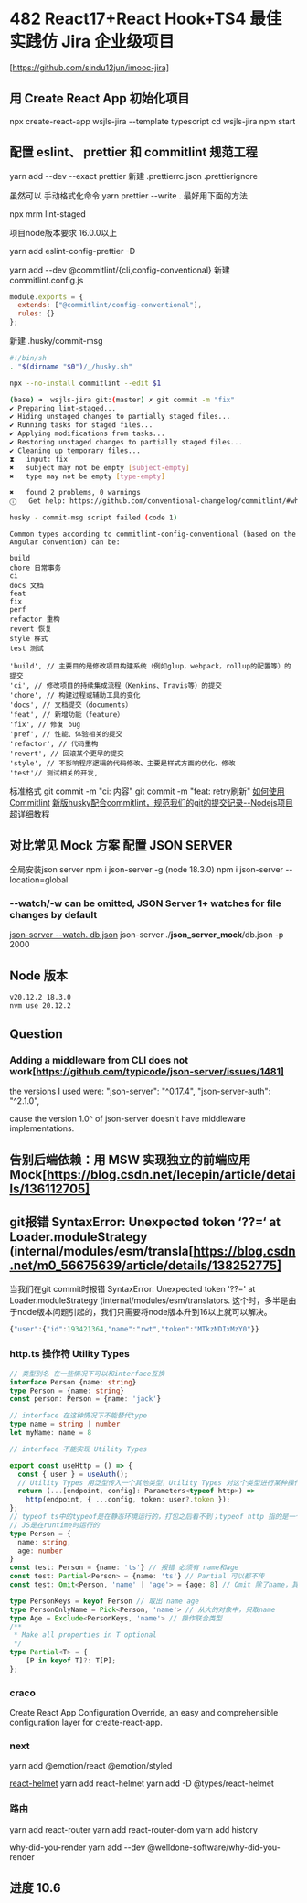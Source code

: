 # 482 React17+React Hook+TS4 最佳实践仿 Jira 企业级项目

[https://github.com/sindu12jun/imooc-jira]

## 用 Create React  App 初始化项目

npx create-react-app wsjls-jira --template typescript
cd wsjls-jira
npm start

## 配置 eslint、 prettier 和 commitlint 规范工程

[](https://prettier.io/docs/en/install.html)
yarn add --dev --exact prettier
新建 .prettierrc.json .prettierignore

虽然可以 手动格式化命令 yarn prettier --write . 最好用下面的方法

<!-- 在package添加提交之前的格式化配置 -->
<!-- npx mrm@2 lint-staged -->
npx mrm lint-staged

项目node版本要求 16.0.0以上

yarn add eslint-config-prettier -D

<!-- commitlint -->

[](https://github.com/conventional-changelog/commitlint)
[](https://commitlint.js.org/guides/getting-started.html)
yarn add --dev @commitlint/{cli,config-conventional}
新建 commitlint.config.js

```js
module.exports = {
  extends: ["@commitlint/config-conventional"],
  rules: {}
};
```

新建 .husky/commit-msg

```bash
#!/bin/sh
. "$(dirname "$0")/_/husky.sh"

npx --no-install commitlint --edit $1
```

```bash
(base) ➜  wsjls-jira git:(master) ✗ git commit -m "fix"
✔ Preparing lint-staged...
✔ Hiding unstaged changes to partially staged files...
✔ Running tasks for staged files...
✔ Applying modifications from tasks...
✔ Restoring unstaged changes to partially staged files...
✔ Cleaning up temporary files...
⧗   input: fix
✖   subject may not be empty [subject-empty]
✖   type may not be empty [type-empty]

✖   found 2 problems, 0 warnings
ⓘ   Get help: https://github.com/conventional-changelog/commitlint/#what-is-commitlint

husky - commit-msg script failed (code 1)
```

```text
Common types according to commitlint-config-conventional (based on the Angular convention) can be:

build
chore 日常事务
ci
docs 文档
feat
fix
perf
refactor 重构
revert 恢复
style 样式
test 测试
```

```text
'build', // 主要目的是修改项目构建系统（例如glup，webpack，rollup的配置等）的提交
'ci', // 修改项目的持续集成流程（Kenkins、Travis等）的提交
'chore', // 构建过程或辅助工具的变化
'docs', // 文档提交（documents）
'feat', // 新增功能（feature）
'fix', // 修复 bug
'pref', // 性能、体验相关的提交
'refactor', // 代码重构
'revert', // 回滚某个更早的提交
'style', // 不影响程序逻辑的代码修改、主要是样式方面的优化、修改
'test'// 测试相关的开发,
```

标准格式
git commit -m "ci: 内容"
git commit -m "feat: retry刷新"
[如何使用Commitlint](https://blog.csdn.net/weixin_61434483/article/details/131542611)
[新版husky配合commitlint，规范我们的git的提交记录--Nodejs项目超详细教程](https://www.jianshu.com/p/4c82761c0a68)

## 对比常见 Mock  方案 配置 JSON SERVER

全局安装json server
npm i json-server -g (node 18.3.0)
npm i json-server --location=global

### --watch/-w can be omitted, JSON Server 1+ watches for file changes by default

[json-server --watch. db.json](https://blog.csdn.net/Raid02/article/details/120874070)
json-server ./__json_server_mock__/db.json -p 2000

## Node 版本

```bash
v20.12.2 18.3.0
nvm use 20.12.2
```

## Question

### Adding a middleware from CLI does not work[https://github.com/typicode/json-server/issues/1481]

the versions I used were:
"json-server": "^0.17.4",
"json-server-auth": "^2.1.0",

cause the version 1.0^ of json-server doesn't have middleware implementations.

## 告别后端依赖：用 MSW 实现独立的前端应用 Mock[https://blog.csdn.net/lecepin/article/details/136112705]

## git报错 SyntaxError: Unexpected token ‘??=‘ at Loader.moduleStrategy (internal/modules/esm/transla[https://blog.csdn.net/m0_56675639/article/details/138252775]

当我们在git commit时报错 SyntaxError: Unexpected token '??='     at Loader.moduleStrategy (internal/modules/esm/translators. 这个时，多半是由于node版本问题引起的，我们只需要将node版本升到16以上就可以解决。

```js
{"user":{"id":193421364,"name":"rwt","token":"MTkzNDIxMzY0"}}
```

<!-- firebase -->

### http.ts 操作符 Utility Types

```ts
// 类型别名 在一些情况下可以和interface互换
interface Person {name: string}
type Person = {name: string}
const person: Person = {name: 'jack'}

// interface 在这种情况下不能替代type
type name = string | number
let myName: name = 8

// interface 不能实现 Utility Types

export const useHttp = () => {
  const { user } = useAuth();
  // Utility Types 用泛型传入一个其他类型，Utility Types 对这个类型进行某种操作
  return (...[endpoint, config]: Parameters<typeof http>) =>
    http(endpoint, { ...config, token: user?.token });
};
// typeof ts中的typeof是在静态环境运行的，打包之后看不到；typeof http 指的是一个函数类型
// JS是在runtime时运行的
type Person = {
  name: string,
  age: number
}
const test: Person = {name: 'ts'} // 报错 必须有 name和age
const test: Partial<Person> = {name: 'ts'} // Partial 可以都不传
const test: Omit<Person, 'name' | 'age'> = {age: 8} // Omit 除了name，其他必传

type PersonKeys = keyof Person // 取出 name age
type PersonOnlyName = Pick<Person, 'name'> // 从大的对象中，只取name
type Age = Exclude<PersonKeys, 'name'> // 操作联合类型
/**
 * Make all properties in T optional
 */
type Partial<T> = {
    [P in keyof T]?: T[P];
};
```

### craco

Create React App Configuration Override, an easy and comprehensible configuration layer for create-react-app.

### next

yarn add @emotion/react @emotion/styled

[react-helmet](https://github.com/nfl/react-helmet)
yarn add react-helmet
yarn add -D @types/react-helmet

### 路由

yarn add react-router
yarn add react-router-dom
yarn add history

why-did-you-render
yarn add --dev @welldone-software/why-did-you-render

## 进度 10.6
